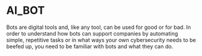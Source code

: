 # AI_BOT
Bots are digital tools and, like any tool, can be used for good or for bad. In order to understand how bots can support companies by automating simple, repetitive tasks or in what ways your own cybersecurity needs to be beefed up, you need to be familiar with bots and what they can do.
